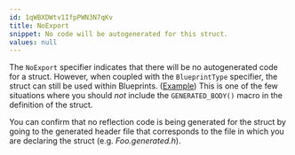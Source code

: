 ```yaml
---
id: 1qWBXDWtv1IfpPWN3N7qKv
title: NoExport
snippet: No code will be autogenerated for this struct.
values: null
---
```

The `NoExport` specifier indicates that there will be no autogenerated code for a struct. However, when coupled with the `BlueprintType` specifier, the struct can still be used within Blueprints. ([Example](https://answers.unrealengine.com/questions/722924/how-can-fvector-pretend-as-ustruct.html?sort=oldest)) This is one of the few situations where you should *not* include the `GENERATED_BODY()` macro in the definition of the struct.

You can confirm that no reflection code is being generated for the struct by going to the generated header file that corresponds to the file in which you are declaring the struct (e.g. *Foo.generated.h*).

